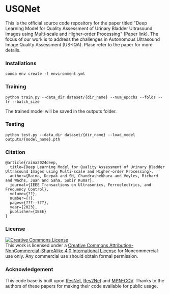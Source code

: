# USQNet

This is the official source code repository for the paper titled "Deep Learning Model for Quality Assessment of Urinary Bladder Ultrasound Images using Multi-scale and Higher-order Processing" (Paper link). The focus of our work is to address the challenges in Autonomous Ultrasound Image Quality Assessment (US-IQA). Plase refer to the paper for more details.

### Installations
````
conda env create -f environment.yml
````

### Training
````
python train.py --data_dir dataset/{dir_name} --num_epochs --folds --lr --batch_size
````
The trained model will be saved in the outputs folder.

### Testing
````
python test.py --data_dir dataset/{dir_name} --load_model outputs/{model_name}.pth
````

### Citation
```
@article{raina2024deep,
  title={Deep Learning Model for Quality Assessment of Urinary Bladder Ultrasound Images using Multi-scale and Higher-order Processing},
  author={Raina, Deepak and SH, Chandrashekhara and Voyles, Richard and Wachs, Juan and Saha, Subir Kumar},
  journal={IEEE Transactions on Ultrasonics, Ferroelectrics, and Frequency Control},
  volume={??},
  number={?},
  pages={???--???},
  year={2023},
  publisher={IEEE}
}
```
### License
[![Creative Commons License](https://i.creativecommons.org/l/by-nc-sa/4.0/88x31.png)](http://creativecommons.org/licenses/by-nc-sa/4.0/)  
This work is licensed under a [Creative Commons Attribution-NonCommercial-ShareAlike 4.0 International License](http://creativecommons.org/licenses/by-nc-sa/4.0/) for Noncommercial use only. Any commercial use should obtain formal permission.

### Acknowledgement
This code base is built upon [ResNet](https://github.com/pytorch/vision/blob/main/torchvision/models/resnet.py), [Res2Net](https://github.com/Res2Net/Res2Net-PretrainedModels) and [MPN-COV](https://github.com/jiangtaoxie/MPN-COV). Thanks to the authors of these papers for making their code available for public usage.  
